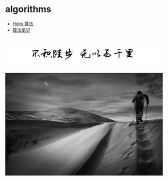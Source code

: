 # algorithms
  
-   [Hello 算法](/algorithms/hello_algo/)
-   [算法笔记](/algorithms/Algorithms_note.md)

<br />
<img  src='./img/bjkb.PNG' width="600" alt="logo">
<br />
<br />
<div align="center">
<img  src='./img/01.jpeg' width="600" alt="logo" />
</div>
<br />
<br />

